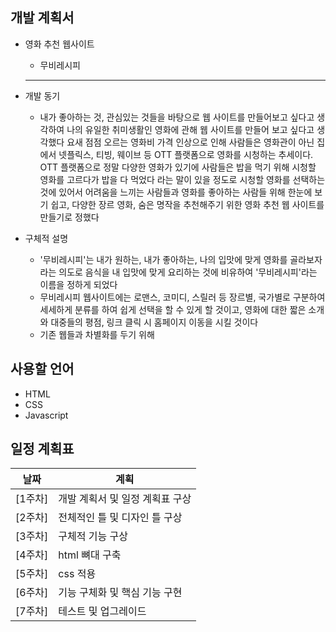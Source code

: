 ## 개발 계획서
* 영화 추천 웹사이트
  
  - 무비레시피
  ---
* 개발 동기
 
  - 내가 좋아하는 것, 관심있는 것들을 바탕으로 웹 사이트를 만들어보고 싶다고 생각하여 나의 유일한 취미생활인 영화에 관해 웹 사이트를 만들어 보고 싶다고 생각했다 
    요새 점점 오르는 영화비 가격 인상으로 인해 사람들은 영화관이 아닌 집에서 넷플릭스, 티빙, 웨이브 등 OTT 플랫폼으로 영화를 시청하는 추세이다.
     OTT 플랫폼으로 정말 다양한 영화가 있기에 사람들은 밥을 먹기 위해 시청할 영화를 고르다가 밥을 다 먹었다 라는 말이 있을 정도로 시청할 영화를 선택하는 것에 있어서 어려움을 느끼는 사람들과 영화를 좋아하는 사람들 위해 한눈에 보기 쉽고, 다양한 장르 영화, 숨은 명작을 추천해주기 위한 영화 추천 웹 사이트를 만들기로 정했다
* 구체적 설명

  - '무비레시피'는 내가 원하는, 내가 좋아하는, 나의 입맛에 맞게 영화를 골라보자라는 의도로 음식을 내 입맛에 맞게 요리하는 것에 비유하여 '무비레시피'라는 이름을 정하게 되었다
  - 무비레시피 웹사이트에는 로맨스, 코미디, 스릴러 등 장르별, 국가별로 구분하여 세세하게 분류를 하여 쉽게 선택을 할 수 있게 할 것이고, 영화에 대한 짧은 소개와 대중들의 평점, 링크 클릭 시 홈페이지 이동을 시킬 것이다
  - 기존 웹들과 차별화를 두기 위해 
    

   
    
    

## 사용할 언어
 * HTML
 * CSS
 * Javascript



## 일정 계획표
| 날짜 | 계획 |   
|------|------| 
| [1주차]  | 개발 계획서 및 일정 계획표 구상 | 
| [2주차] | 전체적인 틀 및 디자인 틀 구상 |
| [3주차] | 구체적 기능 구상 | 
| [4주차] | html 뼈대 구축 | 
| [5주차]  | css 적용 | 
| [6주차] | 기능 구체화 및 핵심 기능 구현 |  
| [7주차] | 테스트 및 업그레이드 |

